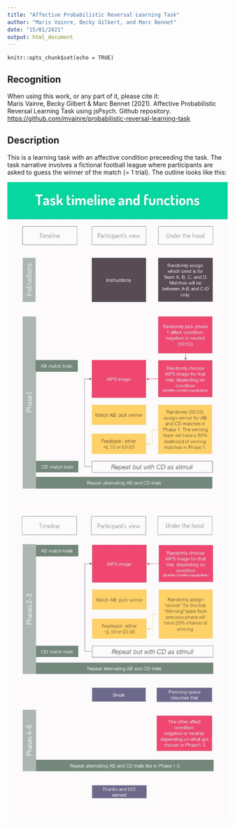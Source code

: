 ```yaml
---
title: "Affective Probabilistic Reversal Learning Task"
author: "Maris Vainre, Becky Gilbert, and Marc Bennet"
date: "15/01/2021"
output: html_document
---
```


```{r setup, include=FALSE}
knitr::opts_chunk$set(echo = TRUE)
```

## Recognition
When using this work, or any part of it, please cite it:<br>
Maris Vainre, Becky Gilbert & Marc Bennet (2021). Affective Probabilistic Reversal Learning Task using jsPsych. Github repository. https://github.com/mvainre/probabilistic-reversal-learning-task

## Description 
This is a learning task with an affective condition preceeding the task. The task narrative involves a fictional football league where participants are asked to guess the winner of the match (= 1 trial). The outline looks like this:

![Outline of the affective probabilistic learning task 1/2](Slide1.JPG)
![Outline of the affective probabilistic learning task 2/2](Slide2.JPG)

